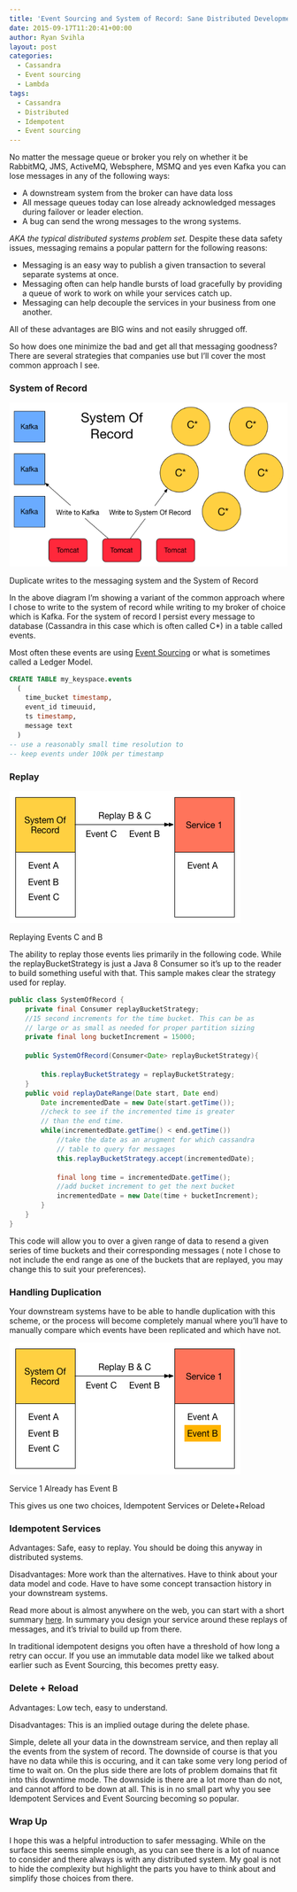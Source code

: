 ```yaml
---
title: 'Event Sourcing and System of Record: Sane Distributed Development In The Modern Era'
date: 2015-09-17T11:20:41+00:00
author: Ryan Svihla
layout: post
categories:
  - Cassandra
  - Event sourcing
  - Lambda
tags:
  - Cassandra
  - Distributed
  - Idempotent
  - Event sourcing
---
```

No matter the message queue or broker you rely on whether it be RabbitMQ, JMS, ActiveMQ, Websphere, MSMQ and yes even Kafka you can lose messages in any of the following ways:

* A downstream system from the broker can have data loss
* All message queues today can lose already acknowledged messages during failover or leader election.
* A bug can send the wrong messages to the wrong systems.

*AKA the typical distributed systems problem set.* Despite these data safety issues, messaging remains a popular pattern for the following reasons:

* Messaging is an easy way to publish a given transaction to several separate systems at once.
* Messaging often can help handle bursts of load gracefully by providing a queue of work to work on while your services catch up.
* Messaging can help decouple the services in your business from one another.

All of these advantages are BIG wins and not easily shrugged off.

So how does one minimize the bad and get all that messaging goodness? There are several strategies that companies use but I’ll cover the most common approach I see.

### System of Record

![system of record](/assets/systemofrecord.png)

Duplicate writes to the messaging system and the System of Record


In the above diagram I’m showing a variant of the common approach where I chose to write to the system of record while writing to my broker of choice which is Kafka. For the system of record I persist every message to database (Cassandra in this case which is often called C*) in a table called events.

Most often these events are using <a href="http://martinfowler.com/eaaDev/EventSourcing.html" rel="nofollow" data-href="http://martinfowler.com/eaaDev/EventSourcing.html">Event Sourcing</a> or what is sometimes called a Ledger Model.


```sql
CREATE TABLE my_keyspace.events 
  (
    time_bucket timestamp, 
    event_id timeuuid, 
    ts timestamp, 
    message text
  ) 
-- use a reasonably small time resolution to 
-- keep events under 100k per timestamp
```

### Replay

![system of record replay](/assets/systemofrecord-replay.png)

Replaying Events C and B

The ability to replay those events lies primarily in the following code. While the replayBucketStrategy is just a Java 8 Consumer so it’s up to the reader to build something useful with that. This sample makes clear the strategy used for replay.

```java
public class SystemOfRecord {
    private final Consumer replayBucketStrategy;
    //15 second increments for the time bucket. This can be as  
    // large or as small as needed for proper partition sizing
    private final long bucketIncrement = 15000;

    public SystemOfRecord(Consumer<Date> replayBucketStrategy){

        this.replayBucketStrategy = replayBucketStrategy;
    }
    public void replayDateRange(Date start, Date end)
        Date incrementedDate = new Date(start.getTime());
        //check to see if the incremented time is greater
        // than the end time.
        while(incrementedDate.getTime() < end.getTime()) 
            //take the date as an arugment for which cassandra 
            // table to query for messages  
            this.replayBucketStrategy.accept(incrementedDate);

            final long time = incrementedDate.getTime();
            //add bucket increment to get the next bucket   
            incrementedDate = new Date(time + bucketIncrement);
        }
    }
}
```

This code will allow you to over a given range of data to resend a given series of time buckets and their corresponding messages ( note I chose to not include the end range as one of the buckets that are replayed, you may change this to suit your preferences).

### Handling Duplication

Your downstream systems have to be able to handle duplication with this scheme, or the process will become completely manual where you’ll have to manually compare which events have been replicated and which have not.

![system of record repair](/assets/systemofrecord-repair.png)

Service 1 Already has Event B

This gives us one two choices, Idempotent Services or Delete+Reload

### Idempotent Services

Advantages: Safe, easy to replay. You should be doing this anyway in distributed systems.

Disadvantages: More work than the alternatives. Have to think about your data model and code. Have to have some concept transaction history in your downstream systems.

Read more about is almost anywhere on the web, you can start with a short summary [here](http://www.servicedesignpatterns.com/WebServiceInfrastructures/IdempotentRetry). In summary you design your service around these replays of messages, and it’s trivial to build up from there.

In traditional idempotent designs you often have a threshold of how long a retry can occur. If you use an immutable data model like we talked about earlier such as Event Sourcing, this becomes pretty easy.

### Delete + Reload

Advantages: Low tech, easy to understand.

Disadvantages: This is an implied outage during the delete phase.

Simple, delete all your data in the downstream service, and then replay all the events from the system of record. The downside of course is that you have no data while this is occuring, and it can take some very long period of time to wait on. On the plus side there are lots of problem domains that fit into this downtime mode. The downside is there are a lot more than do not, and cannot afford to be down at all. This is in no small part why you see Idempotent Services and Event Sourcing becoming so popular.

### Wrap Up

I hope this was a helpful introduction to safer messaging. While on the surface this seems simple enough, as you can see there is a lot of nuance to consider and there always is with any distributed system. My goal is not to hide the complexity but highlight the parts you have to think about and simplify those choices from there.